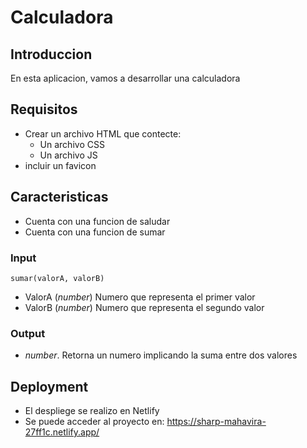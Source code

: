 # Calculadora

## Introduccion

En esta aplicacion, vamos a desarrollar una calculadora

## Requisitos

- Crear un archivo HTML que contecte:
  - Un archivo CSS
  - Un archivo JS
- incluir un favicon

## Caracteristicas

- Cuenta con una funcion de saludar
- Cuenta con una funcion de sumar

### Input

`sumar(valorA, valorB)`

- ValorA (_number_) Numero que representa el primer valor
- ValorB (_number_) Numero que representa el segundo valor

### Output

- _number_. Retorna un numero implicando la suma entre dos valores

## Deployment

- El despliege se realizo en Netlify
- Se puede acceder al proyecto en: https://sharp-mahavira-27ff1c.netlify.app/
